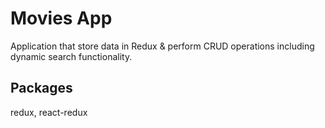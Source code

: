 # Movies App

Application that store data in Redux & perform CRUD operations including dynamic search functionality.

## Packages

redux, react-redux




